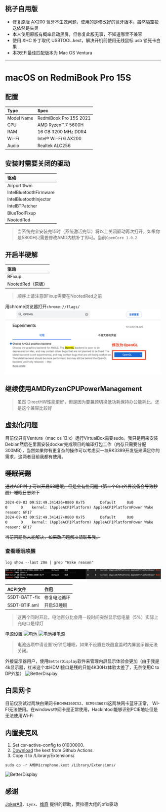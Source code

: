 ## 桃子自用版
- 修复原版 AX200 蓝牙不生效问题，使用的是修改好的蓝牙版本。虽然隔空投送依然是失灵
- 本人使用原版有概率启动黑屏，但修复此版无事，不知道哪里不兼容
- 使用 XHC 补丁取代 USBTOOL.kext，解决开机前使用无线鼠标 usb 锁死卡白果
- 本次EFI最佳匹配版本为 Mac OS Ventura
--------
# macOS on RedmiBook Pro 15S
## 配置

Type | Spec
:---------|:---------
Model Name | RedmiBook Pro 15S 2021
CPU | AMD Ryzen™ 7 5600H
RAM | 16 GB 3200 MHz DDR4
Wi-Fi | Intel® Wi-Fi 6 AX200
Audio | Realtek ALC256

## 安装时需要关闭的驱动

驱动 | 
:---------|
AirportItlwm |
IntelBluetoothFirmware |
IntelBluetoothInjector | 
IntelBTPatcher | 
BlueToolFixup | 
~~NootedRed~~ | 

> 当系统完全安装完毕时（系统激活完毕）将以上关闭驱动再次打开，如果你是5800H只需要修改AMD内核补丁即可。当前`OpenCore 1.0.2`

## 开启半硬解

驱动 | 
:---------| 
BFixup | 
NootedRed（原版） | 

> 顺序上请注意BFixup需要在NootedRed之前

用chrome浏览器打开`chrome://flags/`
![chrome开启OpenGl](images/chrome开启OpenGl.png)


## 继续使用AMDRyzenCPUPowerManagement

> 虽然 DirectHW性能更好，但是因为要兼顾切换低功耗保持办公能耗比，还是这个兼容比较好

## 虚拟化问题
目前仅只有Ventura（mac os 13.x）运行VirtualBox需要sudo。我只是用来安装Debian然后在里面安装docker完成项目的编译打包工作（内存只需要分配300MB），当然如果你有更复杂的操作可以考虑买一块RK3399开发版来满足你的需求，这两者目前我都有使用。

## ~~睡眠问题~~
~~通过ACPI补丁可以开启S3睡眠，但是会有些问题（第二个C口外界设备会导致秒醒）睡眠日志如下~~
```text
2024-09-03 09:52:49.341426+0800 0x75       Default     0x0                  0      0    kernel: (AppleACPIPlatform) AppleACPIPlatformPower Wake reason: GP17
2024-09-03 09:52:49.341427+0800 0x75       Default     0x0                  0      0    kernel: (AppleACPIPlatform) AppleACPIPlatformPower Wake reason: GP17
```
~~当前问题尚未能解决，如果改问题解决请联系我。~~

### 查看睡眠唤醒
```text
log show --last 20m | grep "Wake reason"
```
![睡眠正常](images/睡眠正常.png)

ACPI文件 | 作用
:---------|:---------
SSDT-BATT-fix | 修复电池循环
SSDT-BTIF.aml | 开启S3睡眠

> 这两个同时开启，电池百分比会用一段时间突然显示低电量（5%）实际上充电口是绿灯

电源设置
![电池](images/s3/电池-1.jpg)
![电池接电源](images/s3//电池-2.jpg)

> 电池选项中请设置1分钟后睡眠，如果不设置在唤醒盒盖时内屏显示器无法关闭。

外接显示器用户，使用`BetterDisplay`软件来管理内屏显示体验会更加（由于我是4k显示器，红米这个本HDMI接口是残的只能4K30Hz体验太差了，无奈使用C to DP外接）
![BetterDisplay](images/BetterDisplay.jpg)

## 白果网卡
目前仅测试过两块白果网卡`BCM94360CS2`、`BCM94360Z4`这两块网卡蓝牙正常， WI-FI无法使用。在windows中网卡是正常使用，Hackintool能够识别PCIE地址但是无法使用Wi-Fi

## 内置麦克风
1. Set csr-active-config to 01000000.
2. [Download](https://github.com/qhuyduong/AMDMicrophone/releases/latest) the kext from Github Actions.
3. Copy it to /Library/Extensions/.

```shell
sudo cp -r AMDMicrophone.kext /Library/Extensions/
```

![BetterDisplay](images/内置麦克风.jpg)

## 感谢
[JokerAB](https://github.com/JokerAB)、`Lynx`、[维奇](https://github.com/weachy) 提供的帮助，贾拉德大佬的bfix驱动
